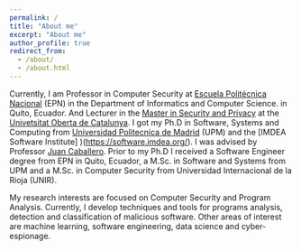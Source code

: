 ```yaml
---
permalink: /
title: "About me"
excerpt: "About me"
author_profile: true
redirect_from: 
  - /about/
  - /about.html
---
```


Currently, I am Professor in Computer Security at 
[Escuela Politécnica Nacional](https://fis.epn.edu.ec/) (EPN) in the Department of Informatics and Computer Science. 
 in Quito, Ecuador. 
And Lecturer in the [Master in Security and Privacy](https://estudios.uoc.edu/es/masters-universitarios/ciberseguridad-privacidad/presentacion) at the
 [Univetsitat Oberta de Catalunya](https://www.uoc.edu/portal/es/index.html).
I got my Ph.D in Software, Systems and Computing
from [Universidad Politecnica de Madrid](https://dssc.fi.upm.es/index.php) (UPM) and the [IMDEA Software Institute] )(https://software.imdea.org/).
I was advised by Professor [Juan Caballero](https://software.imdea.org/people/juan.caballero/).
Prior to my Ph.D I received a Software Engineer 
degree from EPN in Quito, Ecuador,
a M.Sc. in Software and Systems from UPM and a 
M.Sc. in Computer Security from Universidad Internacional de la Rioja (UNIR). 

My research interests are focused on Computer Security and Program Analysis.
Currently, I develop techniques and tools for programs analysis, detection and classification of
malicious software. Other areas of interest are machine learning, software engineering,
data science and cyber-espionage.
